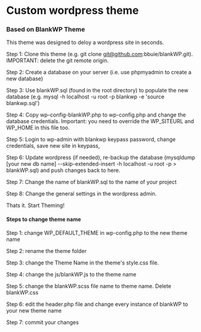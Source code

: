 # Custom wordpress theme

### Based on BlankWP Theme

This theme was designed to deloy a wordpress site in seconds.

Step 1: Clone this theme (e.g. git clone git@github.com:bbuie/blankWP.git). IMPORTANT: delete the git remote origin.

Step 2: Create a database on your server (i.e. use phpmyadmin to create a new database)

Step 3: Use blankWP.sql (found in the root directory) to populate the new database (e.g. mysql -h localhost -u root -p blankwp -e 'source blankwp.sql')

Step 4: Copy wp-config-blankWP.php to wp-config.php and change the database credentials. Important: you need to override the WP_SITEURL and WP_HOME in this file too.  

Step 5: Login to wp-admin with blankwp keypass password, change credentials, save new site in keypass, 

Step 6: Update wordpress (if needed), re-backup the database (mysqldump [your new db name] --skip-extended-insert -h localhost -u root -p  > blankWP.sql) and push changes back to here.

Step 7: Change the name of blankWP.sql  to the name of your project

Step 8: Change the general settings in the wordpress admin. 

Thats it. Start Theming!

#### Steps to change theme name

Step 1: change WP_DEFAULT_THEME in wp-config.php to the new theme name

Step 2: rename the theme folder

Step 3: change the Theme Name in the theme's style.css file. 

Step 4: change the js/blankWP.js to the theme name

Step 5: change the blankWP.scss file name to theme name. Delete blankWP.css

Step 6: edit the header.php file and change every instance of blankWP to your new theme name

Step 7: commit your changes
